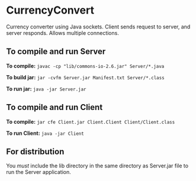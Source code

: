 # CurrencyConvert

Currency converter using Java sockets. Client sends request to server, and server responds. Allows multiple connections.

## To compile and run Server

**To compile:** ```javac -cp "lib/commons-io-2.6.jar" Server/*.java```

**To build jar:** ```jar -cvfm Server.jar Manifest.txt Server/*.class```

**To run jar:** ```java -jar Server.jar```

## To compile and run Client
**To compile:** ```jar cfe Client.jar Client.Client Client/Client.class```

**To run Client:** ```java -jar Client```

## For distribution
You *must* include the lib directory in the same directory as Server.jar file to run the Server application.